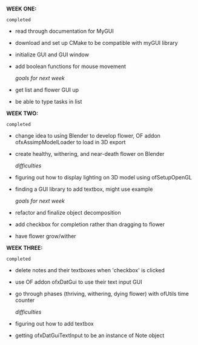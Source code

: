 **WEEK ONE:**

    completed
  - read through documentation for MyGUI
  - download and set up CMake to be compatible with myGUI library
  - initialize GUI and GUI window
  - add boolean functions for mouse movement

    _goals for next week_
  - get list and flower GUI up
  - be able to type tasks in list

**WEEK TWO:**

    completed
  - change idea to using Blender to develop flower, OF addon
  ofxAssimpModelLoader to load in 3D export
  - create healthy, withering, and near-death flower on Blender

    _difficulties_
  - figuring out how to display lighting on 3D model using ofSetupOpenGL
  - finding a GUI library to add textbox, might use example

    _goals for next week_
  - refactor and finalize object decomposition
  - add checkbox for completion rather than dragging to flower
  - have flower grow/wither

**WEEK THREE:**

    completed
  - delete notes and their textboxes when 'checkbox' is clicked
  - use OF addon ofxDatGui to use their text input GUI
  - go through phases (thriving, withering, dying flower) with ofUtils
  time counter

    _difficulties_
  - figuring out how to add textbox
  - getting ofxDatGuiTextInput to be an instance of Note object
